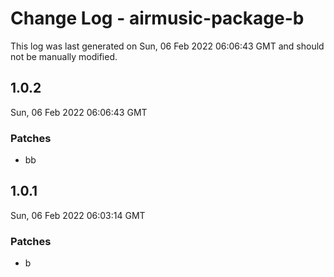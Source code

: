 # Change Log - airmusic-package-b

This log was last generated on Sun, 06 Feb 2022 06:06:43 GMT and should not be manually modified.

## 1.0.2
Sun, 06 Feb 2022 06:06:43 GMT

### Patches

- bb

## 1.0.1
Sun, 06 Feb 2022 06:03:14 GMT

### Patches

- b

